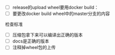 - [ ] release的upload wheel要用docker build：
- [ ] 要更改docker build wheel中的master分支的内容

检查标准
  - [ ] 压缩包拿下来可以编译出正确的版本
  - [ ] docs是正确的版本
  - [ ] 注释掉wheel包的上传

